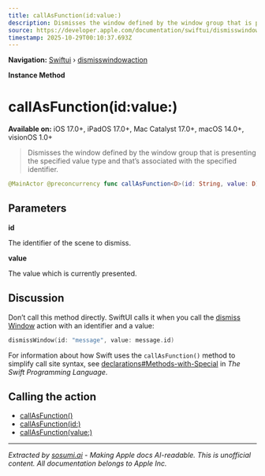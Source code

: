 ```yaml
---
title: callAsFunction(id:value:)
description: Dismisses the window defined by the window group that is presenting the specified value type and that’s associated with the specified identifier.
source: https://developer.apple.com/documentation/swiftui/dismisswindowaction/callasfunction(id:value:)
timestamp: 2025-10-29T00:10:37.693Z
---
```


**Navigation:** [Swiftui](/documentation/swiftui) › [dismisswindowaction](/documentation/swiftui/dismisswindowaction)

**Instance Method**

# callAsFunction(id:value:)

**Available on:** iOS 17.0+, iPadOS 17.0+, Mac Catalyst 17.0+, macOS 14.0+, visionOS 1.0+

> Dismisses the window defined by the window group that is presenting the specified value type and that’s associated with the specified identifier.

```swift
@MainActor @preconcurrency func callAsFunction<D>(id: String, value: D) where D : Decodable, D : Encodable, D : Hashable
```

## Parameters

**id**

The identifier of the scene to dismiss.



**value**

The value which is currently presented.



## Discussion

Don’t call this method directly. SwiftUI calls it when you call the [dismiss Window](/documentation/swiftui/environmentvalues/dismisswindow) action with an identifier and a value:

```swift
dismissWindow(id: "message", value: message.id)
```

For information about how Swift uses the `callAsFunction()` method to simplify call site syntax, see [declarations#Methods-with-Special](https://docs.swift.org/swift-book/documentation/the-swift-programming-language/declarations#Methods-with-Special-Names) in *The Swift Programming Language*.

## Calling the action

- [callAsFunction()](/documentation/swiftui/dismisswindowaction/callasfunction())
- [callAsFunction(id:)](/documentation/swiftui/dismisswindowaction/callasfunction(id:))
- [callAsFunction(value:)](/documentation/swiftui/dismisswindowaction/callasfunction(value:))

---

*Extracted by [sosumi.ai](https://sosumi.ai) - Making Apple docs AI-readable.*
*This is unofficial content. All documentation belongs to Apple Inc.*
